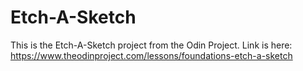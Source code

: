 # Etch-A-Sketch
This is the Etch-A-Sketch project from the Odin Project. Link is here: https://www.theodinproject.com/lessons/foundations-etch-a-sketch
